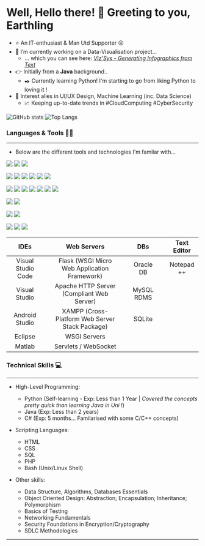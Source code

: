 # Well, Hello there! 👋 Greeting to you, Earthling

<!--
**xx-m-h-u-xx/xx-m-h-u-xx** is a ✨ _special_ ✨ repository because its `README.md` (this file) appears on your GitHub profile.

Here are some ideas to get you started: 
-->
-  ⭐  An IT-enthusiast & Man Utd Supporter 😛
-  📌 I’m currently working on a Data-Visualisation project... 
    -  ... which you can see here: [*Viz'Sys - Generating Infographics from Text*](https://github.com/xx-m-h-u-xx/Data-Analysis-Visualisation)
  - 👉 Initially from a **Java** background..
    - ✒️ Currently learning Python! I'm starting to go from liking Python to loving it !
  - 📢  Interest alies in UI/UX Design, Machine Learning (inc. Data Science)
    - :chart_with_upwards_trend: Keeping up-to-date trends in #CloudComputing #CyberSecurity 
  <!-- - ⚡ Fun fact: Multi-lingual, Speaking English, Bengali & Arabic -->

<!-- - 👯 I’m looking to collaborate on ...
- 🤔 I’m looking for help with ...
- 💬 Ask me about ...
- 📫 How to reach me: ...
- 😄 Pronouns: ... -->

![GitHub stats](https://github-readme-stats.vercel.app/api?username=xx-m-h-u-xx&show_icons=true&theme=slateorange)
![Top Langs](https://github-readme-stats.vercel.app/api/top-langs/?username=xx-m-h-u-xx&theme=slateorange&langs_count=10&layout=compact)

### Languages & Tools 🔧🔨
------------------------------------------------------------------------------------------
- Below are the different tools and technologies I'm familar with...

![](https://img.shields.io/badge/Operating_System-informational?style=flat&logoColor=white&color=grey)
![](https://img.shields.io/badge/Windows-informational?logo=windows&logoColor=white&color=yellowgreen)
![](https://img.shields.io/badge/Linux-informational?logo=linux&logoColor=white&color=yellowgreen)

![](https://img.shields.io/badge/I_D_E-informational?style=flat&logoColor=white&color=grey)
![](https://img.shields.io/badge/Visual_Studio_Code-informational?logo=visual-studio-code&logoColor=white&color=blue)
![](https://img.shields.io/badge/Visual_Studio-informational?logo=visual-studio&logoColor=white&color=purple)
![](https://img.shields.io/badge/Android_Studio-informational?logo=android-studio&logoColor=white&color=green)
![](https://img.shields.io/badge/Eclipse-informational?logo=eclipse-ide&logoColor=white&color=lightgrey)
![](https://img.shields.io/badge/Matlab-informational?logo=matrix&logoColor=white&color=blue)

![](https://img.shields.io/badge/Programming_Languages-informational?style=flat&logoColor=white&color=grey)
![](https://img.shields.io/badge/Python-informational?logo=python&logoColor=white&color=yellow)
![](https://img.shields.io/badge/Java-informational?logo=java&logoColor=white&color=orange)
![](https://img.shields.io/badge/SQL-informational?logo=sqlite&logoColor=white&color=lightblue)
![](https://img.shields.io/badge/HTML-informational?logo=html5&logoColor=white&color=darkblue)
![](https://img.shields.io/badge/CSS-informational?logo=css3&logoColor=white&color=violet)
![](https://img.shields.io/badge/JS-informational?logo=javascript&logoColor=white&color=gold)

![](https://img.shields.io/badge/DBs-MySQL-informational?logo=mysql&logoColor=white&color=red)
![](https://img.shields.io/badge/DBs-Oracle_DB-informational?logo=oracle&logoColor=white&color=red)

![](https://img.shields.io/badge/DataVis-Matplotlib-informational?style=flat&logo=<LOGO_NAME>&logoColor=white&color=green)
![](https://img.shields.io/badge/DataVis-Plotly-informational?style=flat&logo=<LOGO_NAME>&logoColor=white&color=green)

![](https://img.shields.io/badge/MS-PowerPoint-informational?style=flat&logo=<LOGO_NAME>&logoColor=white&color=red)
![](https://img.shields.io/badge/MS-Word-informational?style=flat&logo=<LOGO_NAME>&logoColor=white&color=informational)
![](https://img.shields.io/badge/MS-Excel-informational?style=flat&logo=<LOGO_NAME>&logoColor=white&color=brightgreen)



IDEs  |                 | Web Servers | | DBs | | Text Editor
|:---:|           :---: | :---: | :---: | :---: |:---:|:---:|
Visual Studio Code |    | Flask (WSGI Micro Web Application Framework)    | | Oracle DB || Notepad ++
Visual Studio      |    | Apache HTTP Server (Compliant Web Server)       | | MySQL RDMS ||
Android Studio     |    | XAMPP (Cross-Platform Web Server Stack Package) | |SQLite ||
Eclipse            |    | WSGI Servers
Matlab             |    | Servlets / WebSocket

### Technical Skills 💻
------------------------------------------------------------------------------------------
* High-Level Programming:
   * Python (Self-learning - Exp: Less than 1 Year | _Covered the concepts pretty quick than learning Java in Uni !_) 
   * Java (Exp: Less than 2 years)
   * C# (Exp: 5 months... Familarised with some C/C++ concepts)
* Scripting Languages:
   * HTML 
   * CSS
   * SQL
   * PHP   
   * Bash (Unix/Linux Shell)

* Other skills:
  * Data Structure, Algorithms, Databases Essentials
  * Object Oriented Design: Abstraction; Encapsulation; Inheritance; Polymorphism
  * Basics of Testing
  * Networking Fundamentals
  * Security Foundations in Encryption/Cryptography 
  * SDLC Methodologies
 ------------------------------------------------------------------------------------------
